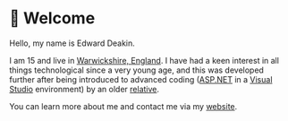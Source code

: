 # 👋 Welcome
Hello, my name is Edward Deakin.

I am 15 and live in [Warwickshire, England](https://en.wikipedia.org/wiki/Warwickshire). I have had a keen interest in all things technological since a very young age, and this was developed further after being introduced to advanced coding ([ASP.NET](https://dotnet.microsoft.com/en-us/apps/aspnet) in a [Visual Studio](https://visualstudio.microsoft.com/) environment) by an older [relative](https://sg.linkedin.com/in/harry-conor-lucas).

You can learn more about me and contact me via my [website](https://edeakin.xyz).
